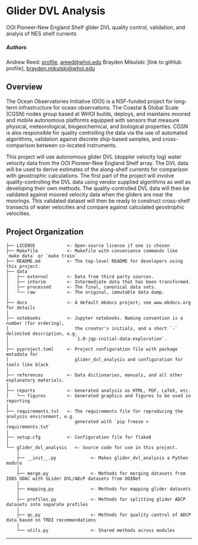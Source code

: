 # Glider DVL Analysis
OOI Pioneer-New England Shelf glider DVL quality control, validation, and analyis of NES shelf currents

##### Authors
Andrew Reed: [profile](https://github.com/reedan88), areed@whoi.edu
Brayden Mikulski: [link to gitHub profile], brayden.mikulski@whoi.edu

## Overview
The Ocean Observatories Initiative (OOI) is a NSF-funded project for long-term infrastructure for ocean observations. The Coastal & Global Scale (CGSN) nodes group based at WHOI builds, deploys, and maintains moored and mobile autonomous platforms equipped with sensors that measure physical, meteorological, biogeochemical, and biological properties. CGSN is also responsible for quality controlling the data via the use of automated algorithms, validation against discrete ship-based samples, and cross-comparison between co-located instruments.

This project will use autonomous glider DVL (doppler velocity log) water velocity data from the OOI Pioneer-New England Shelf array. The DVL data will be used to derive estimates of the along-shelf currents for comparison with geostrophic calculations. The first part of the project will involve quality-controlling the DVL data using vendor supplied algorithms as well as developing their own methods. The quality-controlled DVL data will then be validated against moored velocity data when the gliders are near the moorings. This validated dataset will then be ready to construct cross-shelf transects of water velocities and compare against calculated geostrophic velocities.


## Project Organization

```
├── LICENSE            <- Open-source license if one is chosen
├── Makefile           <- Makefile with convenience commands like `make data` or `make train`
├── README.md          <- The top-level README for developers using this project.
├── data
│   ├── external       <- Data from third party sources.
│   ├── interim        <- Intermediate data that has been transformed.
│   ├── processed      <- The final, canonical data sets.
│   └── raw            <- The original, immutable data dump.
│
├── docs               <- A default mkdocs project; see www.mkdocs.org for details
│
├── notebooks          <- Jupyter notebooks. Naming convention is a number (for ordering),
│                         the creator's initials, and a short `-` delimited description, e.g.
│                         `1.0-jqp-initial-data-exploration`.
│
├── pyproject.toml     <- Project configuration file with package metadata for 
│                         glider_dvl_analysis and configuration for tools like black
│
├── references         <- Data dictionaries, manuals, and all other explanatory materials.
│
├── reports            <- Generated analysis as HTML, PDF, LaTeX, etc.
│   └── figures        <- Generated graphics and figures to be used in reporting
│
├── requirements.txt   <- The requirements file for reproducing the analysis environment, e.g.
│                         generated with `pip freeze > requirements.txt`
│
├── setup.cfg          <- Configuration file for flake8
│
└── glider_dvl_analysis   <- Source code for use in this project.
    │
    ├── __init__.py             <- Makes glider_dvl_analysis a Python module
    │
    ├── merge.py                <- Methods for merging datasets from IOOS GDAC with GLider DVL/ADcP datasets from OOINet
    │
    ├── mapping.py              <- Methods for mapping glider datasets
    │
    ├── profiles.py             <- Methods for splitting glider ADCP datasets into separate profiles
    │
    ├── qc.py                   <- Methods for quality control of ADCP data based on TRDI recommendations
    │
    └── utils.py                <- Shared methods across modules
```

--------

